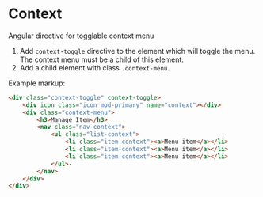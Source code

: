 # Context
Angular directive for togglable context menu

1. Add `context-toggle` directive to the element which will toggle the menu. The context menu must be a child of this element.
2. Add a child element with class `.context-menu`.

Example markup:
```html
<div class="context-toggle" context-toggle>
    <div icon class="icon mod-primary" name="context"></div>
    <div class="context-menu">
        <h3>Manage Item</h3>
        <nav class="nav-context">
            <ul class="list-context">
                <li class="item-context"><a>Menu item</a></li>
                <li class="item-context"><a>Menu item</a></li>
                <li class="item-context"><a>Menu item</a></li>
            </ul>-
        </nav>
    </div>
</div>
```
